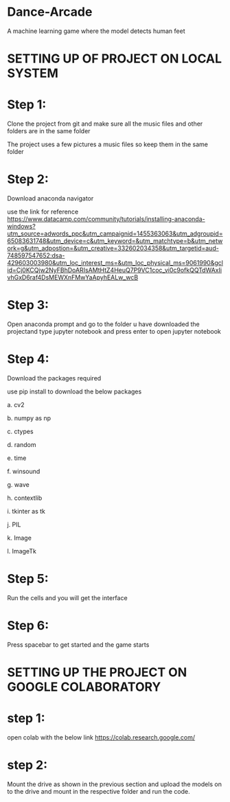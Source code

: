 # Dance-Arcade
A machine learning game where the model detects human feet 

# SETTING UP OF PROJECT ON LOCAL SYSTEM

# Step 1: 
 Clone the project from git and make sure all the music files and other folders are in the same folder
 
 The project uses a few pictures a music files so keep them in the same folder
# Step 2:
 Download anaconda navigator 
 
 use the link for reference https://www.datacamp.com/community/tutorials/installing-anaconda-windows?utm_source=adwords_ppc&utm_campaignid=1455363063&utm_adgroupid=65083631748&utm_device=c&utm_keyword=&utm_matchtype=b&utm_network=g&utm_adpostion=&utm_creative=332602034358&utm_targetid=aud-748597547652:dsa-429603003980&utm_loc_interest_ms=&utm_loc_physical_ms=9061990&gclid=Cj0KCQjw2NyFBhDoARIsAMtHtZ4HeuQ7P9VC1coc_vi0c9ofkQQTdWAxIivhGxD6raf4DsMEWXnFMwYaApyhEALw_wcB
 
# Step 3:
 Open anaconda prompt and go to the folder u have downloaded the projectand type jupyter notebook and press enter to open jupyter notebook
 
# Step 4:
 Download the packages required
 
 use pip install to download the below packages
 
  a. cv2
  
  b. numpy as np
  
  c. ctypes
  
  d. random
  
  e. time
  
  f. winsound
  
  g. wave
  
  h. contextlib
  
  i. tkinter as tk
  
  j. PIL
  
  k. Image
  
  l. ImageTk
  

# Step 5: 
 Run the cells and you will get the interface
 
# Step 6:
 Press spacebar to get started and the game starts
 
 # SETTING UP THE PROJECT ON GOOGLE COLABORATORY
 
 
# step 1: 
 open colab with the below link 
 https://colab.research.google.com/
 # step 2:
Mount the drive as shown in the previous section and upload the models on to the drive and mount in the respective folder and run the code.

 
 
 
 

 
